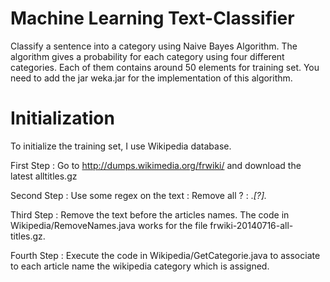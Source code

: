 Machine Learning Text-Classifier
===============

Classify a sentence into a category using Naive Bayes Algorithm.
The algorithm gives a probability for each category using four different categories. 
Each of them contains around 50 elements for training set.
You need to add the jar weka.jar for the implementation of this algorithm.


Initialization
===============

To initialize the training set, I use Wikipedia database.

First Step :
Go to http://dumps.wikimedia.org/frwiki/ and download the latest alltitles.gz

Second Step : 
Use some regex on the text :
Remove all ? : .*[\?].*

Third Step :
Remove the text before the articles names. The code in Wikipedia/RemoveNames.java works for the file frwiki-20140716-all-titles.gz.

Fourth Step :
Execute the code in Wikipedia/GetCategorie.java to associate to each article name the wikipedia category which is assigned.




